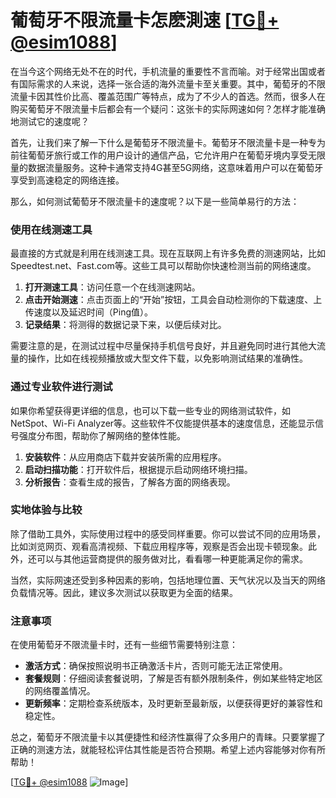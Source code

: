 # 葡萄牙不限流量卡怎麽測速 [[TG💪+ @esim1088](https://t.me/s/esim1088)]

在当今这个网络无处不在的时代，手机流量的重要性不言而喻。对于经常出国或者有国际需求的人来说，选择一张合适的海外流量卡至关重要。其中，葡萄牙的不限流量卡因其性价比高、覆盖范围广等特点，成为了不少人的首选。然而，很多人在购买葡萄牙不限流量卡后都会有一个疑问：这张卡的实际网速如何？怎样才能准确地测试它的速度呢？

首先，让我们来了解一下什么是葡萄牙不限流量卡。葡萄牙不限流量卡是一种专为前往葡萄牙旅行或工作的用户设计的通信产品，它允许用户在葡萄牙境内享受无限量的数据流量服务。这种卡通常支持4G甚至5G网络，这意味着用户可以在葡萄牙享受到高速稳定的网络连接。

那么，如何测试葡萄牙不限流量卡的速度呢？以下是一些简单易行的方法：

### **使用在线测速工具**

最直接的方式就是利用在线测速工具。现在互联网上有许多免费的测速网站，比如Speedtest.net、Fast.com等。这些工具可以帮助你快速检测当前的网络速度。

1. **打开测速工具**：访问任意一个在线测速网站。
2. **点击开始测速**：点击页面上的“开始”按钮，工具会自动检测你的下载速度、上传速度以及延迟时间（Ping值）。
3. **记录结果**：将测得的数据记录下来，以便后续对比。

需要注意的是，在测试过程中尽量保持手机信号良好，并且避免同时进行其他大流量的操作，比如在线视频播放或大型文件下载，以免影响测试结果的准确性。

### **通过专业软件进行测试**

如果你希望获得更详细的信息，也可以下载一些专业的网络测试软件，如NetSpot、Wi-Fi Analyzer等。这些软件不仅能提供基本的速度信息，还能显示信号强度分布图，帮助你了解网络的整体性能。

1. **安装软件**：从应用商店下载并安装所需的应用程序。
2. **启动扫描功能**：打开软件后，根据提示启动网络环境扫描。
3. **分析报告**：查看生成的报告，了解各方面的网络表现。

### **实地体验与比较**

除了借助工具外，实际使用过程中的感受同样重要。你可以尝试不同的应用场景，比如浏览网页、观看高清视频、下载应用程序等，观察是否会出现卡顿现象。此外，还可以与其他运营商提供的服务做对比，看看哪一种更能满足你的需求。

当然，实际网速还受到多种因素的影响，包括地理位置、天气状况以及当天的网络负载情况等。因此，建议多次测试以获取更为全面的结果。

### **注意事项**

在使用葡萄牙不限流量卡时，还有一些细节需要特别注意：

- **激活方式**：确保按照说明书正确激活卡片，否则可能无法正常使用。
- **套餐规则**：仔细阅读套餐说明，了解是否有额外限制条件，例如某些特定地区的网络覆盖情况。
- **更新频率**：定期检查系统版本，及时更新至最新版，以便获得更好的兼容性和稳定性。

总之，葡萄牙不限流量卡以其便捷性和经济性赢得了众多用户的青睐。只要掌握了正确的测速方法，就能轻松评估其性能是否符合预期。希望上述内容能够对你有所帮助！

[[TG💪+ @esim1088](https://t.me/s/esim1088) ![Image](https://i.postimg.cc/4NQfJmqS/Snipaste-2025-05-13-00-14-12.png)]